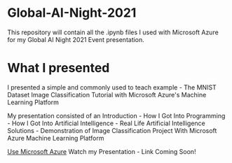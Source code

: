 # Global-AI-Night-2021
This repository will contain all the .ipynb files I used with Microsoft Azure for my Global AI Night 2021 Event presentation. 

# What I presented
I presented a simple and commonly used to teach example - The MNIST Dataset Image Classification Tutorial with Microsoft Azure's Machine Learning Platform

My presentation consisted of an Introduction - How I Got Into Programming - How I Got Into Artificial Intelligence - Real Life Artificial Intelligence Solutions - Demonstration of Image Classification Project With Microsoft Azure Machine Learning Platform

[Use Microsoft Azure](https://azure.microsoft.com/en-us/)
Watch my Presentation - Link Coming Soon!
